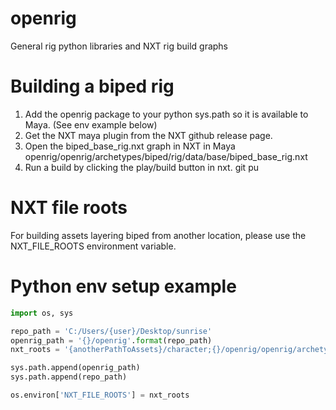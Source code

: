 # openrig 
General rig python libraries and NXT rig build graphs

# Building a biped rig
1. Add the openrig package to your python sys.path so it is available to Maya. (See env example below)
2. Get the NXT maya plugin from the NXT github release page.
3. Open the biped_base_rig.nxt graph in NXT in Maya
openrig/openrig/archetypes/biped/rig/data/base/biped_base_rig.nxt
4. Run a build by clicking the play/build button in nxt.
git pu
# NXT file roots
For building assets layering biped from another location, please use the NXT_FILE_ROOTS environment variable.

# Python env setup example
```python
import os, sys

repo_path = 'C:/Users/{user}/Desktop/sunrise'
openrig_path = '{}/openrig'.format(repo_path)
nxt_roots = '{anotherPathToAssets}/character;{}/openrig/openrig/archetypes'.format(repo_path)

sys.path.append(openrig_path)
sys.path.append(repo_path)

os.environ['NXT_FILE_ROOTS'] = nxt_roots
```

